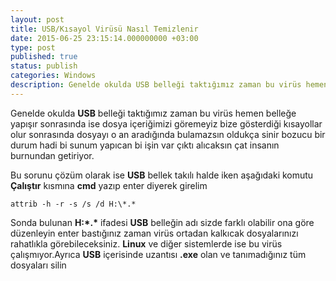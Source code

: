 ```yaml
---
layout: post
title: USB/Kısayol Virüsü Nasıl Temizlenir
date: 2015-06-25 23:15:14.000000000 +03:00
type: post
published: true
status: publish
categories: Windows
description: Genelde okulda USB belleği taktığımız zaman bu virüs hemen belleğe yapışır sonrasında ise dosya içeriğimizi göremeyiz bize gösterdiği kısayollar
---
```


Genelde okulda **USB** belleği taktığımız zaman bu virüs hemen belleğe yapışır sonrasında ise dosya içeriğimizi göremeyiz bize gösterdiği kısayollar olur sonrasında dosyayı o an aradığında bulamazsın oldukça sinir bozucu bir durum hadi bi sunum yapıcan bi işin var çıktı alıcaksın çat insanın burnundan getiriyor.

Bu sorunu çözüm olarak ise **USB** bellek takılı halde iken aşağıdaki komutu **Çalıştır** kısmına **cmd** yazıp enter diyerek girelim

    attrib -h -r -s /s /d H:\*.*

Sonda bulunan **H:\*.\*** ifadesi **USB** belleğin adı sizde farklı olabilir ona göre düzenleyin enter bastığınız zaman virüs ortadan kalkıcak dosyalarınızı rahatlıkla görebileceksiniz. **Linux** ve diğer sistemlerde ise bu virüs çalışmıyor.Ayrıca **USB** içerisinde uzantısı **.exe** olan ve tanımadığınız tüm dosyaları silin
